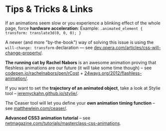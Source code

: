 Tips & Tricks & Links
=====================

If an animations seem slow or you experience a blinking effect of the whole
page, force **hardware acceleration**: Example: `.animated_element { transform:
translate3d(0, 0, 0); }`

A newer (and more "by-the-book") way of solving this issue is using the
`will-change: transform` declaration — see
[dev.opera.com/articles/css-will-change-property/](<https://dev.opera.com/articles/css-will-change-property/>).

**The running cat by Rachel Nabors** is an awesome animation proving that
fleshless animations are our future (it will take some time though) – see
[codepen.io/rachelnabors/pen/rCost](<http://codepen.io/rachelnabors/pen/rCost>)
+
[24ways.org/2012/flashless-animation/](<http://24ways.org/2012/flashless-animation/>).

If you want to set the **trajectory of an animated object**, take a look at
Stylie tool –
[jeremyckahn.github.io/stylie/](<http://jeremyckahn.github.io/stylie/>).

The Ceaser tool will let you define your **own animation timing function** – see
[matthewlein.com/ceaser/](<http://matthewlein.com/ceaser/>).

**Advanced CSS3 animation tutorial** – see
[netmagazine.com/tutorials/masterclass-css-animations](<http://www.netmagazine.com/tutorials/masterclass-css-animations>).
